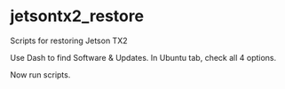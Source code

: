 # jetsontx2_restore
Scripts for restoring Jetson TX2

Use Dash to find Software & Updates.  In Ubuntu tab, check all 4 options.

Now run scripts.
